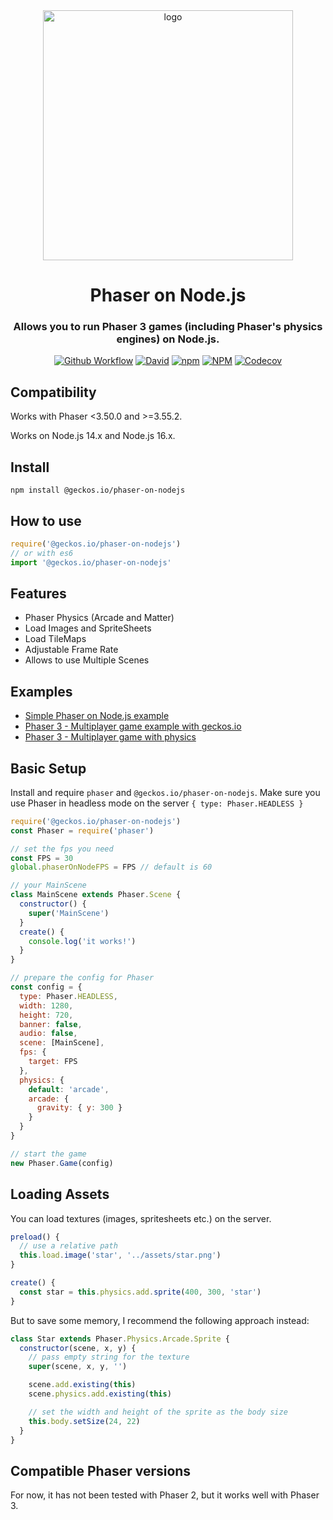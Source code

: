<div align="center">

<a href="https://github.com/yandeu/phaser3-multiplayer-with-physics#readme">
<img src="readme/phaser-on-nodejs.png" alt="logo" width="400">
</a>

# Phaser on Node.js

### Allows you to run Phaser 3 games (including Phaser's physics engines) on Node.js.

[![Github Workflow](https://img.shields.io/github/workflow/status/geckosio/phaser-on-nodejs/CI/master?label=github%20build&logo=github&style=flat-square)](https://github.com/geckosio/phaser-on-nodejs/actions?query=workflow%3ACI)
[![David](https://img.shields.io/david/geckosio/phaser-on-nodejs.svg?style=flat-square)](https://david-dm.org/geckosio/phaser-on-nodejs)
[![npm](https://img.shields.io/npm/v/@geckos.io/phaser-on-nodejs.svg?style=flat-square)](https://www.npmjs.com/package/@geckos.io/phaser-on-nodejs)
[![NPM](https://img.shields.io/npm/l/@geckos.io/phaser-on-nodejs.svg?style=flat-square)](LICENSE)
[![Codecov](https://img.shields.io/codecov/c/github/geckosio/phaser-on-nodejs?logo=codecov&style=flat-square)](https://codecov.io/gh/geckosio/phaser-on-nodejs)

</div>

## Compatibility

Works with Phaser <3.50.0 and >=3.55.2.

Works on Node.js 14.x and Node.js 16.x.

## Install

```console
npm install @geckos.io/phaser-on-nodejs
```

## How to use

```js
require('@geckos.io/phaser-on-nodejs')
// or with es6
import '@geckos.io/phaser-on-nodejs'
```

## Features

- Phaser Physics (Arcade and Matter)
- Load Images and SpriteSheets
- Load TileMaps
- Adjustable Frame Rate
- Allows to use Multiple Scenes

## Examples

- [Simple Phaser on Node.js example](https://github.com/geckosio/phaser-on-nodejs-example)
- [Phaser 3 - Multiplayer game example with geckos.io](https://github.com/geckosio/phaser3-multiplayer-game-example#readme)
- [Phaser 3 - Multiplayer game with physics](https://github.com/yandeu/phaser3-multiplayer-with-physics#readme)

## Basic Setup

Install and require `phaser` and `@geckos.io/phaser-on-nodejs`. Make sure you use Phaser in headless mode on the server `{ type: Phaser.HEADLESS }`

```js
require('@geckos.io/phaser-on-nodejs')
const Phaser = require('phaser')

// set the fps you need
const FPS = 30
global.phaserOnNodeFPS = FPS // default is 60

// your MainScene
class MainScene extends Phaser.Scene {
  constructor() {
    super('MainScene')
  }
  create() {
    console.log('it works!')
  }
}

// prepare the config for Phaser
const config = {
  type: Phaser.HEADLESS,
  width: 1280,
  height: 720,
  banner: false,
  audio: false,
  scene: [MainScene],
  fps: {
    target: FPS
  },
  physics: {
    default: 'arcade',
    arcade: {
      gravity: { y: 300 }
    }
  }
}

// start the game
new Phaser.Game(config)
```

## Loading Assets

You can load textures (images, spritesheets etc.) on the server.

```js
preload() {
  // use a relative path
  this.load.image('star', '../assets/star.png')
}

create() {
  const star = this.physics.add.sprite(400, 300, 'star')
}
```

But to save some memory, I recommend the following approach instead:

```js
class Star extends Phaser.Physics.Arcade.Sprite {
  constructor(scene, x, y) {
    // pass empty string for the texture
    super(scene, x, y, '')

    scene.add.existing(this)
    scene.physics.add.existing(this)

    // set the width and height of the sprite as the body size
    this.body.setSize(24, 22)
  }
}
```

## Compatible Phaser versions

For now, it has not been tested with Phaser 2, but it works well with Phaser 3.
